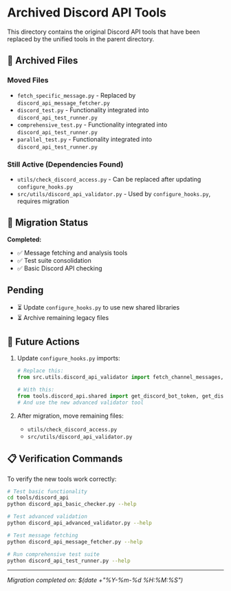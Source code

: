# Archived Discord API Tools

This directory contains the original Discord API tools that have been replaced by the unified tools in the parent directory.

## 📁 Archived Files

### Moved Files
- `fetch_specific_message.py` - Replaced by `discord_api_message_fetcher.py`
- `discord_test.py` - Functionality integrated into `discord_api_test_runner.py`
- `comprehensive_test.py` - Functionality integrated into `discord_api_test_runner.py`
- `parallel_test.py` - Functionality integrated into `discord_api_test_runner.py`

### Still Active (Dependencies Found)
- `utils/check_discord_access.py` - Can be replaced after updating `configure_hooks.py`
- `src/utils/discord_api_validator.py` - Used by `configure_hooks.py`, requires migration

## 🔄 Migration Status

**Completed:**
- ✅ Message fetching and analysis tools
- ✅ Test suite consolidation
- ✅ Basic Discord API checking

## Pending

- ⏳ Update `configure_hooks.py` to use new shared libraries
- ⏳ Archive remaining legacy files

## 🎯 Future Actions

1. Update `configure_hooks.py` imports:
   ```python
   # Replace this:
   from src.utils.discord_api_validator import fetch_channel_messages, verify_channel_repeatedly
   
   # With this:
   from tools.discord_api.shared import get_discord_bot_token, get_discord_channel_id
   # And use the new advanced validator tool
   ```

2. After migration, move remaining files:
   - `utils/check_discord_access.py`
   - `src/utils/discord_api_validator.py`

## 📋 Verification Commands

To verify the new tools work correctly:

```bash
# Test basic functionality
cd tools/discord_api
python discord_api_basic_checker.py --help

# Test advanced validation
python discord_api_advanced_validator.py --help

# Test message fetching
python discord_api_message_fetcher.py --help

# Run comprehensive test suite
python discord_api_test_runner.py --help
```

---

*Migration completed on: $(date +"%Y-%m-%d %H:%M:%S")*